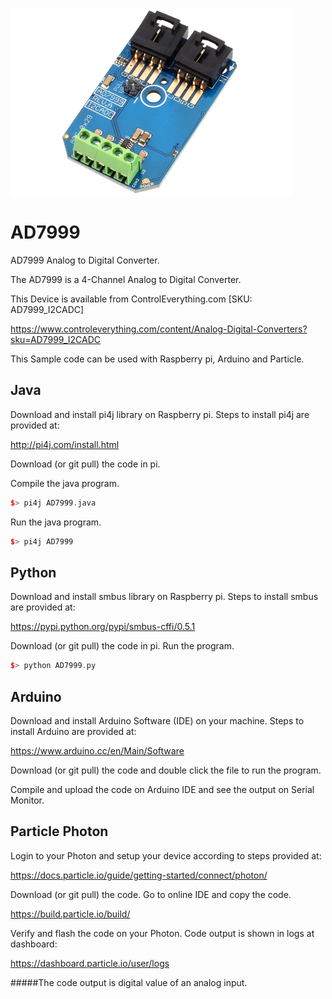[![AD7999](AD7999_I2CADC.png)](https://www.controleverything.com/content/Analog-Digital-Converters?sku=AD7999_I2CADC)
# AD7999
AD7999 Analog to Digital Converter.

The AD7999 is a 4-Channel Analog to Digital Converter.

This Device is available from ControlEverything.com [SKU: AD7999_I2CADC]

https://www.controleverything.com/content/Analog-Digital-Converters?sku=AD7999_I2CADC

This Sample code can be used with Raspberry pi, Arduino and Particle.

## Java
Download and install pi4j library on Raspberry pi. Steps to install pi4j are provided at:

http://pi4j.com/install.html

Download (or git pull) the code in pi.

Compile the java program.
```cpp
$> pi4j AD7999.java
```

Run the java program.
```cpp
$> pi4j AD7999
```

## Python
Download and install smbus library on Raspberry pi. Steps to install smbus are provided at:

https://pypi.python.org/pypi/smbus-cffi/0.5.1

Download (or git pull) the code in pi. Run the program.

```cpp
$> python AD7999.py
```

## Arduino
Download and install Arduino Software (IDE) on your machine. Steps to install Arduino are provided at:

https://www.arduino.cc/en/Main/Software

Download (or git pull) the code and double click the file to run the program.

Compile and upload the code on Arduino IDE and see the output on Serial Monitor.


## Particle Photon

Login to your Photon and setup your device according to steps provided at:

https://docs.particle.io/guide/getting-started/connect/photon/

Download (or git pull) the code. Go to online IDE and copy the code.

https://build.particle.io/build/

Verify and flash the code on your Photon. Code output is shown in logs at dashboard:

https://dashboard.particle.io/user/logs

#####The code output is digital value of an analog input.
